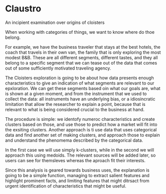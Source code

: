 # Claustro
An incipient examination over origins of cloisters

When working with categories of things, we want to know where do thoe belong.

For example, we have the business traveler that stays at the best hotels, the coach that travels in their own van, the family that is only exploring the most modest B&B. These are all different segments, different tastes, and they all belong to a specific segment that we can tease out of the data that comes out of some sufficiently motivated traveling agency.

The Cloisters exploration is going to be about how data presents enough characteristics to give an indication of what segments are relevant to our epxloration. We can get these segments based oin what our goals are, what is shown at a given moment, and from the instrument that we used to collect the data: all instruments have an underlying bias, or a idiosincratic limitation that allow the researcher to explain a point, because that is relevant to what is being considered crucial to the business at hand.

The procedure is simple: we identofy numeroc characteristics and create clusters based on those, and use those to predict how a market will fit into the exsiting clusters. Another approach is ti use data that uses categorical data and find another set of making clusters, and approach those to explain and understand the phenomema described by the categorical data.

In the first case we will use simply k-clusters, while in the second we will approach this using medoids. The relevant sources will be added later, so users can see for themsleves whereas the aproach fit their interests.

Since this analysis is geared towards business uses, the explanation is going to be a simple function, managing to extract salient features and highlight prominent facts, and limiting features that might ditrsact from urgent identification of characteristics that  might be useful.
